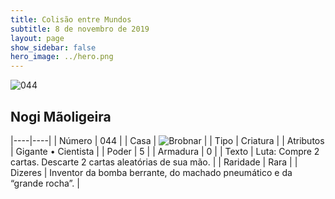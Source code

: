 ```yaml
---
title: Colisão entre Mundos
subtitle: 8 de novembro de 2019
layout: page
show_sidebar: false
hero_image: ../hero.png
---
```


![044](https://cdn.keyforgegame.com/media/card_front/pt/452_044_FJ8MC3845X9X_pt.png)

## Nogi Mãoligeira

|----|----|
| Número | 044 |
| Casa | ![Brobnar](https://archonarcana.com/images/thumb/e/e0/Brobnar.png/22px-Brobnar.png "Brobnar") |
| Tipo | Criatura |
| Atributos | Gigante • Cientista |
| Poder | 5 |
| Armadura | 0 |
| Texto | Luta: Compre 2 cartas. Descarte 2 cartas aleatórias de sua mão. |
| Raridade | Rara |
| Dizeres | Inventor da bomba berrante, do machado pneumático e da “grande rocha”. |
